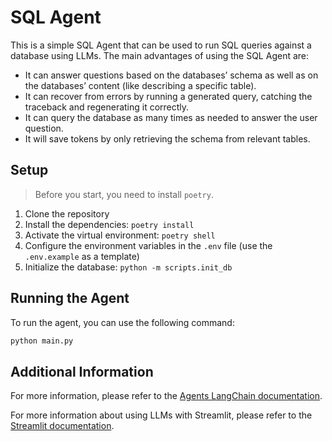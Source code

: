 # SQL Agent

This is a simple SQL Agent that can be used to run SQL queries against a database using LLMs. The main advantages of using the SQL Agent are:
- It can answer questions based on the databases’ schema as well as on the databases’ content (like describing a specific table).
- It can recover from errors by running a generated query, catching the traceback and regenerating it correctly.
- It can query the database as many times as needed to answer the user question.
- It will save tokens by only retrieving the schema from relevant tables.

## Setup

> Before you start, you need to install `poetry`.

1. Clone the repository
2. Install the dependencies: `poetry install`
3. Activate the virtual environment: `poetry shell`
4. Configure the environment variables in the `.env` file (use the `.env.example` as a template)
5. Initialize the database: `python -m scripts.init_db`

## Running the Agent

To run the agent, you can use the following command:

```bash
python main.py
```

## Additional Information

For more information, please refer to the [Agents LangChain documentation](https://python.langchain.com/docs/use_cases/sql/agents).

For more information about using LLMs with Streamlit, please refer to the [Streamlit documentation](https://docs.streamlit.io/knowledge-base/tutorials/llm-quickstart).